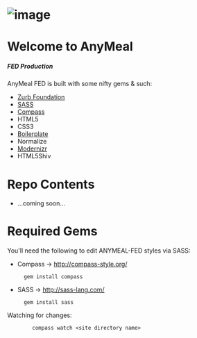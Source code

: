 ![image](https://github.com/lindseybradford/anymeal-production/images/logo-bw.png?raw=true)
=====================


Welcome to AnyMeal
=====================
##### FED Production 
AnyMeal FED is built with some nifty gems & such:



- [Zurb Foundation](http://foundation.zurb.com/) 
- [SASS](http://sass-lang.com/)
- [Compass](http://compass-style.org/)
- HTML5
- CSS3
- [Boilerplate](http://html5boilerplate.com/)
- Normalize
- [Modernizr](http://modernizr.com/)
- HTML5Shiv



Repo Contents
=====================
* …coming soon…


Required Gems
=====================
You'll need the following to edit ANYMEAL-FED styles via SASS:

- Compass → http://compass-style.org/
		
		gem install compass
		
- SASS → http://sass-lang.com/

		gem install sass


Watching for changes: 
			
			compass watch <site directory name>

